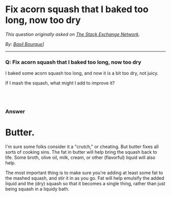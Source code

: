 # Fix acorn squash that I baked too long, now too dry

_This question originally asked on [The Stack Exchange Network](https://dba.stackexchange.com/q/117944)._

_By: [Basil Bourque](https://dba.stackexchange.com/u/23505)]_
<br><hr>
### Q: Fix acorn squash that I baked too long, now too dry
<p>I baked some acorn squash too long, and now it is a bit too dry, not juicy.</p>
<p>If I mash the squash, what might I add to improve it?</p>

<br><br>
### Answer 
<h1>Butter.</h1>
<p>I'm sure some folks consider it a &quot;crutch,&quot; or cheating. But butter fixes all sorts of cooking sins. The fat in butter will help bring the squash back to life. Some broth, olive oil, milk, cream, or other (flavorful) liquid will also help.</p>
<p>The most important thing is to make sure you're adding at least some fat to the mashed squash, and stir it in as you go. Fat will help emulsify the added liquid and the (dry) squash so that it becomes a single thing, rather than just being squash in a liquidy bath.</p>

